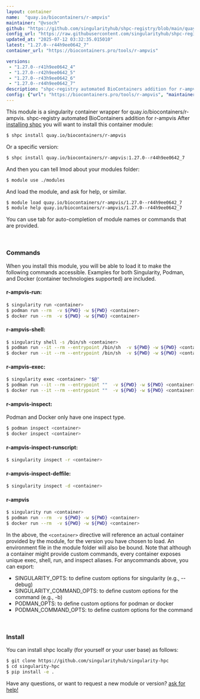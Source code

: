 ```yaml
---
layout: container
name:  "quay.io/biocontainers/r-ampvis"
maintainer: "@vsoch"
github: "https://github.com/singularityhub/shpc-registry/blob/main/quay.io/biocontainers/r-ampvis/container.yaml"
config_url: "https://raw.githubusercontent.com/singularityhub/shpc-registry/main/quay.io/biocontainers/r-ampvis/container.yaml"
updated_at: "2025-07-12 03:32:35.015010"
latest: "1.27.0--r44h9ee0642_7"
container_url: "https://biocontainers.pro/tools/r-ampvis"

versions:
 - "1.27.0--r41h9ee0642_4"
 - "1.27.0--r42h9ee0642_5"
 - "1.27.0--r43h9ee0642_6"
 - "1.27.0--r44h9ee0642_7"
description: "shpc-registry automated BioContainers addition for r-ampvis"
config: {"url": "https://biocontainers.pro/tools/r-ampvis", "maintainer": "@vsoch", "description": "shpc-registry automated BioContainers addition for r-ampvis", "latest": {"1.27.0--r44h9ee0642_7": "sha256:80df5b8245eb2b5d85f6f7df2c1ae975d09ac36feb99e96d07bd8338df987e2d"}, "tags": {"1.27.0--r41h9ee0642_4": "sha256:1973dfdc21e256b0bcff8db72d413e083384f3dd3aa17771409a9f9ffa567dd4", "1.27.0--r42h9ee0642_5": "sha256:b27ef38ca5c43156ecf172daea440effb2574ffa13830c2ca6575201dd4cbea7", "1.27.0--r43h9ee0642_6": "sha256:d396b61e24af4b9699256fdd71a85d4258b6ea682f794eb2f7a243849efb4459", "1.27.0--r44h9ee0642_7": "sha256:80df5b8245eb2b5d85f6f7df2c1ae975d09ac36feb99e96d07bd8338df987e2d"}, "docker": "quay.io/biocontainers/r-ampvis"}
---
```


This module is a singularity container wrapper for quay.io/biocontainers/r-ampvis.
shpc-registry automated BioContainers addition for r-ampvis
After [installing shpc](#install) you will want to install this container module:


```bash
$ shpc install quay.io/biocontainers/r-ampvis
```

Or a specific version:

```bash
$ shpc install quay.io/biocontainers/r-ampvis:1.27.0--r44h9ee0642_7
```

And then you can tell lmod about your modules folder:

```bash
$ module use ./modules
```

And load the module, and ask for help, or similar.

```bash
$ module load quay.io/biocontainers/r-ampvis/1.27.0--r44h9ee0642_7
$ module help quay.io/biocontainers/r-ampvis/1.27.0--r44h9ee0642_7
```

You can use tab for auto-completion of module names or commands that are provided.

<br>

### Commands

When you install this module, you will be able to load it to make the following commands accessible.
Examples for both Singularity, Podman, and Docker (container technologies supported) are included.

#### r-ampvis-run:

```bash
$ singularity run <container>
$ podman run --rm  -v ${PWD} -w ${PWD} <container>
$ docker run --rm  -v ${PWD} -w ${PWD} <container>
```

#### r-ampvis-shell:

```bash
$ singularity shell -s /bin/sh <container>
$ podman run --it --rm --entrypoint /bin/sh  -v ${PWD} -w ${PWD} <container>
$ docker run --it --rm --entrypoint /bin/sh  -v ${PWD} -w ${PWD} <container>
```

#### r-ampvis-exec:

```bash
$ singularity exec <container> "$@"
$ podman run --it --rm --entrypoint ""  -v ${PWD} -w ${PWD} <container> "$@"
$ docker run --it --rm --entrypoint ""  -v ${PWD} -w ${PWD} <container> "$@"
```

#### r-ampvis-inspect:

Podman and Docker only have one inspect type.

```bash
$ podman inspect <container>
$ docker inspect <container>
```

#### r-ampvis-inspect-runscript:

```bash
$ singularity inspect -r <container>
```

#### r-ampvis-inspect-deffile:

```bash
$ singularity inspect -d <container>
```



#### r-ampvis

```bash
$ singularity run <container>
$ podman run --rm  -v ${PWD} -w ${PWD} <container>
$ docker run --rm  -v ${PWD} -w ${PWD} <container>
```


In the above, the `<container>` directive will reference an actual container provided
by the module, for the version you have chosen to load. An environment file in the
module folder will also be bound. Note that although a container
might provide custom commands, every container exposes unique exec, shell, run, and
inspect aliases. For anycommands above, you can export:

 - SINGULARITY_OPTS: to define custom options for singularity (e.g., --debug)
 - SINGULARITY_COMMAND_OPTS: to define custom options for the command (e.g., -b)
 - PODMAN_OPTS: to define custom options for podman or docker
 - PODMAN_COMMAND_OPTS: to define custom options for the command

<br>

### Install

You can install shpc locally (for yourself or your user base) as follows:

```bash
$ git clone https://github.com/singularityhub/singularity-hpc
$ cd singularity-hpc
$ pip install -e .
```

Have any questions, or want to request a new module or version? [ask for help!](https://github.com/singularityhub/singularity-hpc/issues)
